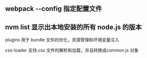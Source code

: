 ## webpack --config 指定配置文件

## nvm list 显示出本地安装的所有 node.js 的版本

plugins 用于 bundle 文件的优化，资源管理和环境变量注入

css-loader 支持.css 文件的解析和加载，并且转换成common.js 对象
